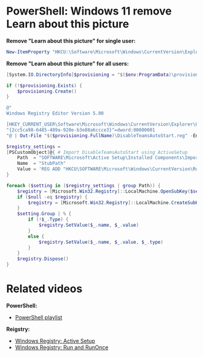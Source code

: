 # PowerShell: Windows 11 remove Learn about this picture

<b>Remove "Learn about this picture" for single user:</b>

```powershell
New-ItemProperty "HKCU:\Software\Microsoft\Windows\CurrentVersion\Explorer\HideDesktopIcons\NewStartPanel" -Name "{2cc5ca98-6485-489a-920e-b3e88a6ccce3}" -value 1 -ea SilentlyContinue
```

<b>Remove "Learn about this picture" for all users:</b>

```powershell
[System.IO.DirectoryInfo]$provisioning = "$($env:ProgramData)\provisioning"

if (!$provisioning.Exists) {
    $provisioning.Create()
}

@"
Windows Registry Editor Version 5.00

[HKEY_CURRENT_USER\Software\Microsoft\Windows\CurrentVersion\Explorer\HideDesktopIcons\NewStartPanel]
"{2cc5ca98-6485-489a-920e-b3e88a6ccce3}"=dword:00000001
"@ | Out-File "$($provisioning.FullName)\DisableTeamsAutoStart.reg" -Encoding unicode

$registry_settings =
[PSCustomObject]@{ # Import DisableTeamsAutoStart using ActiveSetup
    Path  = "SOFTWARE\Microsoft\Active Setup\Installed Components\ImportUserRegistry"
    Name  = "StubPath"
    Value = 'REG ADD "HKCU\SOFTWARE\Microsoft\Windows\CurrentVersion\RunOnce" /v ImportUserRegistry /d "REG IMPORT {0}" /f' -f "$($provisioning.FullName)\DisableTeamsAutoStart.reg"
}

foreach ($setting in ($registry_settings | group Path)) {
    $registry = [Microsoft.Win32.Registry]::LocalMachine.OpenSubKey($setting.Name, $true)
    if ($null -eq $registry) {
        $registry = [Microsoft.Win32.Registry]::LocalMachine.CreateSubKey($setting.Name, $true)
    }
    $setting.Group | % {
        if (!$_.Type) {
            $registry.SetValue($_.name, $_.value)
        }
        else {
            $registry.SetValue($_.name, $_.value, $_.type)
        }
    }
    $registry.Dispose()
}
```

# Related videos

<b>PowerShell:</b>

* [PowerShell playlist](https://www.youtube.com/playlist?list=PLVncjTDMNQ4RDyVzbV0_kpXCScTMgUw_A)

<b>Reigstry:</b>

* [Windows Registry: Active Setup](https://youtu.be/HrVJ7wdvfmo)
* [Windows Registry: Run and RunOnce](https://youtu.be/zgFzCq5uEPw)